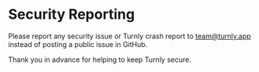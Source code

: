 # Security Reporting

Please report any security issue or Turnly crash report to team@turnly.app
instead of posting a public issue in GitHub.

Thank you in advance for helping to keep Turnly secure.
